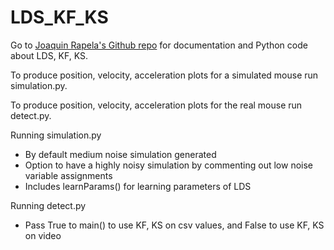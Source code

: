 # LDS_KF_KS

Go to [Joaquin Rapela's Github repo](https://github.com/joacorapela/lds_python.git) for documentation and Python code about LDS, KF, KS.

To produce position, velocity, acceleration plots for a simulated mouse run simulation.py.

To produce position, velocity, acceleration plots for the real mouse run detect.py.

Running simulation.py
- By default medium noise simulation generated
- Option to have a highly noisy simulation by commenting out low noise variable assignments
- Includes learnParams() for learning parameters of LDS

Running detect.py
- Pass True to main() to use KF, KS on csv values, and False to use KF, KS on video

